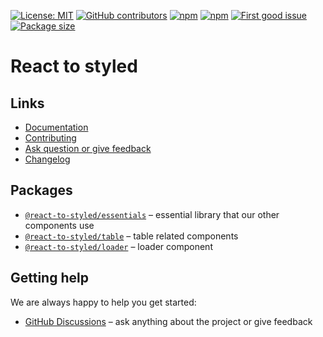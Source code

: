 [![License: MIT](https://img.shields.io/npm/l/@react-to-styled/essentials)](https://opensource.org/licenses/MIT)
[![GitHub contributors](https://img.shields.io/github/contributors/react-to/react-to-styled)](https://github.com/react-to/react-to-styled/graphs/contributors)
[![npm](https://img.shields.io/npm/v/@react-to-styled/essentials)](https://www.npmjs.com/package/@react-to-styled/essentials)
[![npm](https://img.shields.io/npm/dm/@react-to-styled/essentials)](https://www.npmjs.com/package/@react-to-styled/essentials)
[![First good issue](https://img.shields.io/github/labels/react-to/react-to-styled/good%20first%20issue?label=Contribute)](https://github.com/react-to/react-to-styled/labels/good%20first%20issue)
[![Package size](https://img.shields.io/bundlephobia/min/@react-to-styled/essentials/latest)](https://www.npmjs.com/package/@react-to-styled/essentials)

# React to styled

## Links

- [Documentation](https://react-to.github.io/react-to-styled/)
- [Contributing](https://github.com/react-to/react-to-styled/blob/main/CONTRIBUTE.md)
- [Ask question or give feedback](https://github.com/react-to/react-to-styled/discussions)
- [Changelog](https://github.com/react-to/react-to-styled/blob/main/CHANGELOG.md)

## Packages

- [`@react-to-styled/essentials`](https://github.com/react-to/react-to-styled/tree/main/packages/essentials) – essential library that our other components use
- [`@react-to-styled/table`](https://github.com/react-to/react-to-styled/tree/main/packages/table) – table related components
- [`@react-to-styled/loader`](https://github.com/react-to/react-to-styled/tree/main/packages/loader) – loader component

## Getting help

We are always happy to help you get started:

- [GitHub Discussions](https://github.com/react-to/react-to-styled/discussions) – ask anything about the project or give feedback
